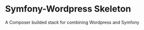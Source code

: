 Symfony-Wordpress Skeleton
==========================

A Composer builded stack for combining Wordpress and Symfony